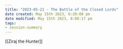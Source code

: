 ```yaml
---
title: "2023-05-21 - The Battle of the Closed Lords"
date created: May 15th 2023, 6:20:08 pm
date modified: May 15th 2023, 8:08:17 pm
tags:
- session-summary
---
```


[[Ziraj the Hunter]]
